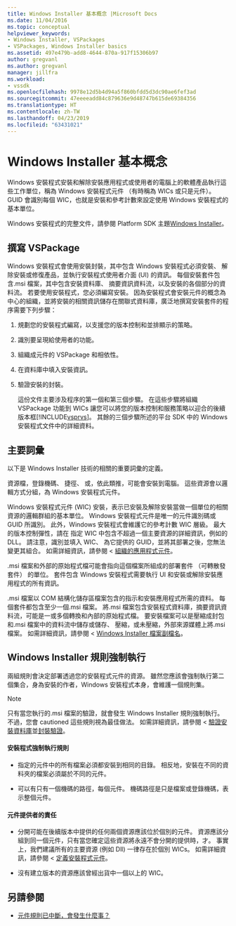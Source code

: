 ```yaml
---
title: Windows Installer 基本概念 |Microsoft Docs
ms.date: 11/04/2016
ms.topic: conceptual
helpviewer_keywords:
- Windows Installer, VSPackages
- VSPackages, Windows Installer basics
ms.assetid: 497e479b-add8-4644-870a-917f15306b97
author: gregvanl
ms.author: gregvanl
manager: jillfra
ms.workload:
- vssdk
ms.openlocfilehash: 9978e12d5b4d94a5f860bfdd5d3dc90ae6fef3ad
ms.sourcegitcommit: 47eeeeadd84c879636e9d48747b615de69384356
ms.translationtype: HT
ms.contentlocale: zh-TW
ms.lasthandoff: 04/23/2019
ms.locfileid: "63431021"
---
```

# <a name="windows-installer-basics"></a>Windows Installer 基本概念
Windows 安裝程式安裝和解除安裝應用程式或使用者的電腦上的軟體產品執行這些工作單位，稱為 Windows 安裝程式元件 （有時稱為 WICs 或只是元件）。 GUID 會識別每個 WIC，也就是安裝和參考計數來設定使用 Windows 安裝程式的基本單位。

 Windows 安裝程式的完整文件，請參閱 Platform SDK 主題[Windows Installer](/previous-versions/2kt85ked(v=vs.120))。

## <a name="authoring-a-vspackage"></a>撰寫 VSPackage
 Windows 安裝程式會使用安裝封裝，其中包含 Windows 安裝程式必須安裝、 解除安裝或修復產品，並執行安裝程式使用者介面 (UI) 的資訊。 每個安裝套件包含.msi 檔案，其中包含安裝資料庫、 摘要資訊資料流，以及安裝的各個部分的資料流。 若要使用安裝程式，您必須編寫安裝。 因為安裝程式會安裝元件的概念為中心的組織，並將安裝的相關資訊儲存在關聯式資料庫，廣泛地撰寫安裝套件的程序需要下列步驟：

1. 規劃您的安裝程式編寫，以支援您的版本控制和並排顯示的策略。

2. 識別要呈現給使用者的功能。

3. 組織成元件的 VSPackage 和相依性。

4. 在資料庫中填入安裝資訊。

5. 驗證安裝的封裝。

   這份文件主要涉及程序的第一個和第三個步驟。 在這些步驟將組織 VSPackage 功能到 WICs 讓您可以將您的版本控制和服務策略以迎合的後續版本框[!INCLUDE[vsprvs](../../code-quality/includes/vsprvs_md.md)]。 其餘的三個步驟所述的平台 SDK 中的 Windows 安裝程式文件中的詳細資料。

## <a name="key-terms"></a>主要詞彙
 以下是 Windows Installer 技術的相關的重要詞彙的定義。

 資源檔，登錄機碼、 捷徑、 或，依此類推，可能會安裝到電腦。 這些資源會以邏輯方式分組，為 Windows 安裝程式元件。

 Windows 安裝程式元件 (WIC) 安裝，表示已安裝及解除安裝當做一個單位的相關資源的邏輯群組的基本單位。 Windows 安裝程式元件是唯一的元件識別碼或 GUID 所識別。 此外，Windows 安裝程式會維護它的參考計數 WIC 層級。 最大的版本控制彈性，請在 指定 WIC 中包含不超過一個主要資源的詳細資訊，例如的 DLL。 請注意，識別並填入 WIC、 為它提供的 GUID，並將其部署之後，您無法變更其組合。 如需詳細資訊，請參閱 <<c0> [ 組織的應用程式元件](/windows/desktop/Msi/organizing-applications-into-components)。

 .msi 檔案和外部的原始程式檔可能會指向這個檔案所組成的部署套件 （可轉散發套件） 的單位。 套件包含 Windows 安裝程式需要執行 UI 和安裝或解除安裝應用程式的所有資訊。

 .msi 檔案以 COM 結構化儲存區檔案包含的指示和安裝應用程式所需的資料。 每個套件都包含至少一個.msi 檔案。 將.msi 檔案包含安裝程式資料庫，摘要資訊資料流，可能是一或多個轉換和內部的原始程式檔。 要安裝檔案可以是壓縮成封包和.msi 檔案中的資料流中儲存或儲存、 壓縮，或未壓縮，外部來源媒體上將.msi 檔案。 如需詳細資訊，請參閱 < [Windows Installer 檔案副檔名](/windows/desktop/Msi/windows-installer-file-extensions)。

## <a name="windows-installer-rules-enforcement"></a>Windows Installer 規則強制執行
 兩組規則會決定部署透過您的安裝程式元件的資源。 雖然您應該會強制執行第二個集合，身為安裝的作者，Windows 安裝程式本身，會維護一個規則集。

> [!NOTE]
> 只有當您執行的.msi 檔案的驗證，就會發生 Windows Installer 規則強制執行。 不過，您會 cautioned 這些規則視為最佳做法。 如需詳細資訊，請參閱 <<c0> [ 驗證安裝資料庫](/windows/desktop/Msi/validating-an-installation-database)並[封裝驗證](/windows/desktop/Msi/package-validation)。

#### <a name="installer-enforced-rules"></a>安裝程式強制執行規則

- 指定的元件中的所有檔案必須都安裝到相同的目錄。 相反地，安裝在不同的資料夾的檔案必須屬於不同的元件。

- 可以有只有一個機碼的路徑，每個元件。 機碼路徑是只是檔案或登錄機碼，表示整個元件。

#### <a name="component-provider-responsibilities"></a>元件提供者的責任

- 分開可能在後續版本中提供的任何兩個資源應該位於個別的元件。 資源應該分組到同一個元件，只有當您確定這些資源將永遠不會分開的提供時，才。 事實上，我們建議所有的主要資源 (例如 Dll) 一律存在於個別 WICs。 如需詳細資訊，請參閱 <<c0> [ 定義安裝程式元件](/windows/desktop/Msi/defining-installer-components)。

- 沒有建立版本的資源應該曾經出貨中一個以上的 WIC。

## <a name="see-also"></a>另請參閱
- [元件規則已中斷，會發生什麼事？](/windows/desktop/Msi/what-happens-if-the-component-rules-are-broken)